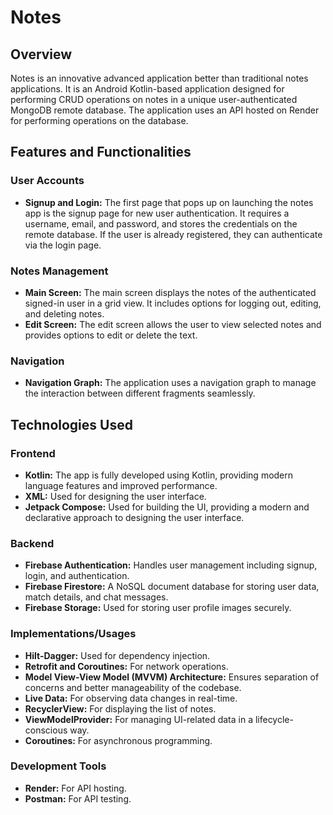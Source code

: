 # Notes

## Overview
Notes is an innovative advanced application better than traditional notes applications. It is an Android Kotlin-based application designed for performing CRUD operations on notes in a unique user-authenticated MongoDB remote database. The application uses an API hosted on Render for performing operations on the database.

## Features and Functionalities

### User Accounts
- **Signup and Login:** The first page that pops up on launching the notes app is the signup page for new user authentication. It requires a username, email, and password, and stores the credentials on the remote database. If the user is already registered, they can authenticate via the login page.

### Notes Management
- **Main Screen:** The main screen displays the notes of the authenticated signed-in user in a grid view. It includes options for logging out, editing, and deleting notes.
- **Edit Screen:** The edit screen allows the user to view selected notes and provides options to edit or delete the text.

### Navigation
- **Navigation Graph:** The application uses a navigation graph to manage the interaction between different fragments seamlessly.

## Technologies Used

### Frontend
- **Kotlin:** The app is fully developed using Kotlin, providing modern language features and improved performance.
- **XML:** Used for designing the user interface.
- **Jetpack Compose:** Used for building the UI, providing a modern and declarative approach to designing the user interface.

### Backend
- **Firebase Authentication:** Handles user management including signup, login, and authentication.
- **Firebase Firestore:** A NoSQL document database for storing user data, match details, and chat messages.
- **Firebase Storage:** Used for storing user profile images securely.

### Implementations/Usages
- **Hilt-Dagger:** Used for dependency injection.
- **Retrofit and Coroutines:** For network operations.
- **Model View-View Model (MVVM) Architecture:** Ensures separation of concerns and better manageability of the codebase.
- **Live Data:** For observing data changes in real-time.
- **RecyclerView:** For displaying the list of notes.
- **ViewModelProvider:** For managing UI-related data in a lifecycle-conscious way.
- **Coroutines:** For asynchronous programming.

### Development Tools
- **Render:** For API hosting.
- **Postman:** For API testing.
